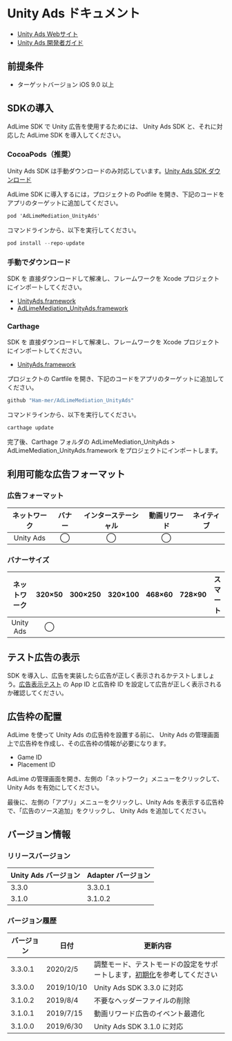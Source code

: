# Unity Ads ドキュメント
- [Unity Ads Webサイト](https://operate.dashboard.unity3d.com)
- [Unity Ads 開発者ガイド](https://unityads.unity3d.com/help/ios/integration-guide-ios)

## 前提条件
- ターゲットバージョン iOS 9.0 以上

## SDKの導入
AdLime SDK で Unity 広告を使用するためには、 Unity Ads SDK と、それに対応した AdLime SDK を導入してください。

### CocoaPods（推奨）
Unity Ads SDK は手動ダウンロードのみ対応しています。[Unity Ads SDK ダウンロード](https://github.com/Unity-Technologies/unity-ads-ios/releases/download/3.3.0/UnityAds.framework.zip)

AdLime SDK に導入するには，プロジェクトの Podfile を開き、下記のコードをアプリのターゲットに追加してください。
```objectivec
pod 'AdLimeMediation_UnityAds'
```

コマンドラインから、以下を実行してください。
```objectivec
pod install --repo-update
```

### 手動でダウンロード
SDK を 直接ダウンロードして解凍し、フレームワークを Xcode プロジェクトにインポートしてください。
- [UnityAds.framework](https://github.com/Unity-Technologies/unity-ads-ios/releases/download/3.3.0/UnityAds.framework.zip)
- [AdLimeMediation_UnityAds.framework](https://github.com/Ham-mer/AdLime-iOS-Pub/raw/master/DownloadZip/AdLimeMediation_UnityAds/3.3.0.1.zip)

### Carthage
SDK を 直接ダウンロードして解凍し、フレームワークを Xcode プロジェクトにインポートしてください。
- [UnityAds.framework](https://github.com/Unity-Technologies/unity-ads-ios/releases/download/3.3.0/UnityAds.framework.zip)

プロジェクトの Cartfile を開き、下記のコードをアプリのターゲットに追加してください。
```objectivec
github "Ham-mer/AdLimeMediation_UnityAds"
```

コマンドラインから、以下を実行してください。
```objectivec
carthage update
```

完了後、Carthage フォルダの AdLimeMediation_UnityAds > AdLimeMediation_UnityAds.framework をプロジェクトにインポートします。

## 利用可能な広告フォーマット

### 広告フォーマット
|ネットワーク|バナー|インターステーシャル|動画リワード|ネイティブ|
|:-----:|:----:|:----------:|:------:|:----:|
|Unity Ads |◯     | ◯          |◯       |      |

### バナーサイズ
|ネットワーク   |320×50  |300×250   |320×100  |468×60  |728×90  |スマート    |
|:--------:|:------:|:--------:|:-------:|:------:|:------:|:-------:|
|Unity Ads |◯       |          |         |        |        |         |

## テスト広告の表示
SDK を導入し、広告を実装したら広告が正しく表示されるかテストしましょう。[広告表示テスト](./test.md#Unity-Ads) の App ID と広告枠 ID を設定して広告が正しく表示されるか確認してください。

## 広告枠の配置
AdLime を使って Unity Ads の広告枠を設置する前に、 Unity Ads の管理画面上で広告枠を作成し、その広告枠の情報が必要になります。
- Game ID
- Placement ID

AdLime の管理画面を開き、左側の「ネットワーク」メニューをクリックして、 Unity Ads を有効にしてください。

最後に、左側の「アプリ」メニューをクリックし、Unity Ads を表示する広告枠で、「広告のソース追加」をクリックし、 Unity Ads を追加してください。

## バージョン情報

### リリースバージョン
| Unity Ads バージョン| Adapter バージョン |
|:-----------------|:----------------|
|3.3.0             |3.3.0.1          |
|3.1.0             |3.1.0.2          |

### バージョン履歴
| バージョン         | 日付       | 更新内容                             |
|-----------------|------------|----------------------------------|
| 3.3.0.1         | 2020/2/5    | 調整モード、テストモードの設定をサポートします，[初期化](./init.md)を参考してください|
| 3.3.0.0         | 2019/10/10  | Unity Ads SDK 3.3.0 に対応|
| 3.1.0.2         | 2019/8/4    | 不要なヘッダーファイルの削除|
| 3.1.0.1         | 2019/7/15   | 動画リワード広告のイベント最適化|
| 3.1.0.0         | 2019/6/30   | Unity Ads SDK 3.1.0 に対応|
